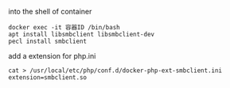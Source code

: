 into the shell of container

```
docker exec -it 容器ID /bin/bash 
apt install libsmbclient libsmbclient-dev
pecl install smbclient
```

add a extension for php.ini

```
cat > /usr/local/etc/php/conf.d/docker-php-ext-smbclient.ini
extension=smbclient.so
```
